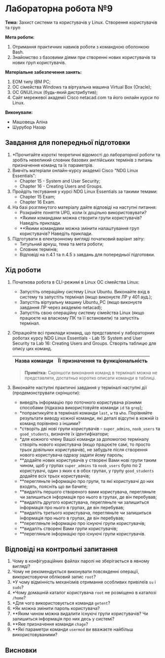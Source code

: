# Лабораторна робота №9

**Тема:** Захист системи та користувачів у Linux. Створення користувачів та груп

**Мета роботи:**

1. Отримання практичних навиків роботи з командною оболонкою Bash.
2. Знайомство з базовими діями при створенні нових користувачів та нових груп користувачів.

**Матеріальне забезпечення занять:**

1. ЕОМ типу IBM PC;
2. ОС сімейства Windows та віртуальна машина Virtual Box (Oracle);
3. ОС GNU/Linux (будь-який дистрибутив);
4. Сайт мережевої академії Cisco netacad.com та його онлайн курси по Linux.

**Виконували:**

- Машовець Аліна
- Шурубор Назар

## Завдання для попередньої підготовки

1. \*Прочитайте короткі теоретичні відомості до лабораторної роботи та зробіть невеликий словник базових англійських термінів з питань призначення команд та їх параметрів.
2. Вивчіть матеріали онлайн-курсу академії Cisco "NDG Linux Essentials":
    - Chapter 15 - System and User Security;
    - Chapter 16 - Creating Users and Groups.
3. Пройдіть тестування у курсі NDG Linux Essentials за такими темами:
    - Chapter 15 Exam;
    - Chapter 16 Exam.
4. На базі розглянутого матеріалу дайте відповіді на наступні питання:
    - Розкрийте поняття UPG, коли їх доцільно використовувати?
    - \*Якими командами можна створити групи користувачів? Наведіть приклади.
    - \*\*Якими командами можна змінити налаштування груп користувачів? Наведіть приклади.
5. Підготувати в електронному вигляді початковий варіант звіту:
    - Титульний аркуш, тема та мета роботи;
    - Словник термінів;
    - Відповіді на п.4.1 та п.4.5 з завдань для попередньої підготовки.

## Хід роботи

1. Початкова робота в CLI-режимі в Linux ОС сімейства Linux:
    - Запустіть операційну систему Linux Ubuntu. Виконайте вхід в систему та запустіть термінал (якщо виконуєте ЛР у 401 ауд.);
    - Запустіть віртуальну машину Ubuntu_PC (якщо виконуєте завдання ЛР через академію netacad);
    - Запустіть свою операційну систему сімейства Linux (якщо працюєте на власному ПК та її встановили) та запустіть термінал.

2. Опрацюйте всі приклади команд, що представлені у лабораторних роботах курсу NDG Linux Essentials - Lab 15: System and User Security та Lab 16: Creating Users and Groups. Створіть таблицю для опису цих команд.

    | Назва команди | Її призначення та функціональність |
    | ------------- | ---------------------------------- |

    > **Примітка:** Скріншоти виконання команд в терміналі можна не представляти, достатньо коротко описати команди в таблиці.

3. Виконайте наступні практичні завдання у терміналі наступні дії (продемонструвати скріншоти):
    - виведіть інформацію про поточного користувача різними способами (підказка використовуйте команди `id` та `grep`);
    - \*попрактикуйте в терміналі команди `last`, `w` та `who`. Порівняйте результати виводу кожної команди, які деталі відсутні в кожній із команд порівняно з іншими?
    - \*створіть дві нові групи користувачів - `super_admins`, `noob_users` та `good_students`, визначте їх ідентифікатори;
    - \*для кожного члену Вашої команди за допомогою терміналу створіть нового користувача (якщо працюєте самі, то просто трьох довільних користувачів), не забудьте після створення нового користувача одразу задати йому пароль;
    - \*\*додайте нових користувачів у створені Вами нові групи таким чином, щоб у групах `super_admins` та `noob_users` було по 2 користувачі, один з яких є в обох групах, у групу `good_students` додайте всіх трьох користувачів;
    - \*\*перегляньте інформацію про групи, та які користувачі до них входять, поясніть що ви бачите;
    - \*\*видаліть першого створеного вами користувача, перегляньте чи залишиться інформація про нього в групах, де він перебував;
    - \*\*видаліть другого користувача, перегляньте чи залишиться інформація про нього в групах, де він перебував;
    - \*\*видаліть третього користувача, перегляньте чи залишиться інформація про нього в групах, де він перебував;
    - \*\*перегляньте інформацію про існуючі групи користувачів;
    - \*\*видаліть створені Вами групи користувачів;
    - \*\*перегляньте інформацію про існуючі групи користувачів.

## Відповіді на контрольні запитання

1. Чому в конфігураційних файлах паролі не зберігається в явному вигляді?
2. Чому не рекомендується виконувати повсякденні операції, використовуючи обліковий запис `root`?
3. \*У чому відмінність механізмів отримання особливих привілеїв `su` і `sudo`?
4. \*Чому домашній каталог користувача `root` не розміщено в каталозі `/home`?
5. \*Для чого використовується команда `getent`?
6. \*Як можна змінити пароль користувача?
7. \*\*Яким чином можна видалити існуючі групи користувачів? Чи залишиться інформація про них десь у системі?
8. \*\*Яке призначення команди `chage`?
9. \*\*Які параметри команди `usermod` ви вважаєте найбільш використовуваними?

## Висновки
